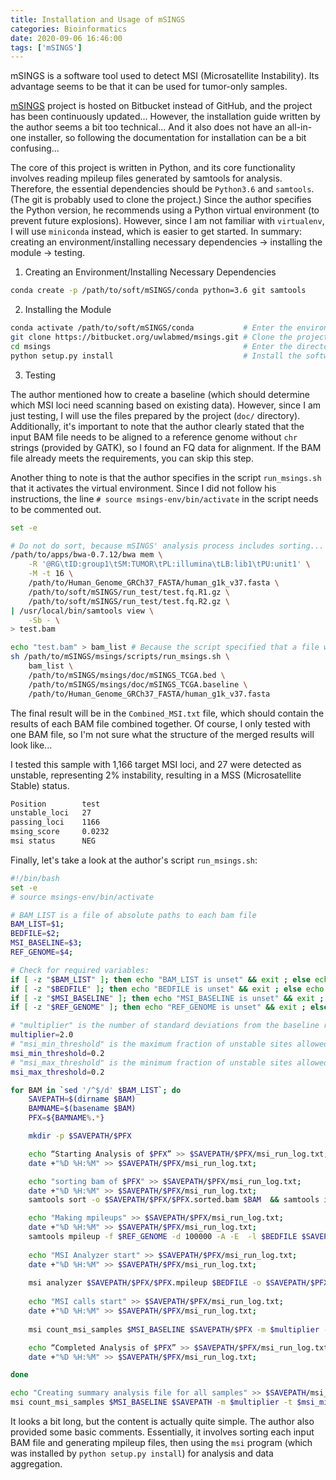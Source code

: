 ```yaml
---
title: Installation and Usage of mSINGS
categories: Bioinformatics
date: 2020-09-06 16:46:00
tags: ['mSINGS']
---
```


mSINGS is a software tool used to detect MSI (Microsatellite Instability). Its advantage seems to be that it can be used for tumor-only samples.
<!-- Abstract section -->
<!-- more -->

[mSINGS](https://bitbucket.org/uwlabmed/msings/src/master/) project is hosted on Bitbucket instead of GitHub, and the project has been continuously updated... However, the installation guide written by the author seems a bit too technical... And it also does not have an all-in-one installer, so following the documentation for installation can be a bit confusing...

The core of this project is written in Python, and its core functionality involves reading mpileup files generated by samtools for analysis. Therefore, the essential dependencies should be `Python3.6` and `samtools`. (The git is probably used to clone the project.) Since the author specifies the Python version, he recommends using a Python virtual environment (to prevent future explosions). However, since I am not familiar with `virtualenv`, I will use `miniconda` instead, which is easier to get started. In summary: creating an environment/installing necessary dependencies -> installing the module -> testing.

1. Creating an Environment/Installing Necessary Dependencies

```bash
conda create -p /path/to/soft/mSINGS/conda python=3.6 git samtools
```

2. Installing the Module

```bash
conda activate /path/to/soft/mSINGS/conda           # Enter the environment to install the module itself
git clone https://bitbucket.org/uwlabmed/msings.git # Clone the project as recommended by the author
cd msings                                           # Enter the directory
python setup.py install                             # Install the software itself
```

3. Testing

The author mentioned how to create a baseline (which should determine which MSI loci need scanning based on existing data). However, since I am just testing, I will use the files prepared by the project (`doc/` directory). Additionally, it's important to note that the author clearly stated that the input BAM file needs to be aligned to a reference genome without `chr` strings (provided by GATK), so I found an FQ data for alignment. If the BAM file already meets the requirements, you can skip this step.

Another thing to note is that the author specifies in the script `run_msings.sh` that it activates the virtual environment. Since I did not follow his instructions, the line `# source msings-env/bin/activate` in the script needs to be commented out.

```bash
set -e

# Do not do sort, because mSINGS' analysis process includes sorting...
/path/to/apps/bwa-0.7.12/bwa mem \
    -R '@RG\tID:group1\tSM:TUMOR\tPL:illumina\tLB:lib1\tPU:unit1' \
    -M -t 16 \
    /path/to/Human_Genome_GRCh37_FASTA/human_g1k_v37.fasta \
    /path/to/soft/mSINGS/run_test/test.fq.R1.gz \
    /path/to/soft/mSINGS/run_test/test.fq.R2.gz \
| /usr/local/bin/samtools view \
    -Sb - \
> test.bam

echo "test.bam" > bam_list # Because the script specified that a file with written BAM paths is required, I can only specify it like this
sh /path/to/mSINGS/msings/scripts/run_msings.sh \
    bam_list \
    /path/to/mSINGS/msings/doc/mSINGS_TCGA.bed \
    /path/to/mSINGS/msings/doc/mSINGS_TCGA.baseline \
    /path/to/Human_Genome_GRCh37_FASTA/human_g1k_v37.fasta
```

The final result will be in the `Combined_MSI.txt` file, which should contain the results of each BAM file combined together. Of course, I only tested with one BAM file, so I'm not sure what the structure of the merged results will look like...

I tested this sample with 1,166 target MSI loci, and 27 were detected as unstable, representing 2% instability, resulting in a MSS (Microsatellite Stable) status.

```txt
Position        test
unstable_loci   27
passing_loci    1166
msing_score     0.0232
msi status      NEG
```

Finally, let's take a look at the author's script `run_msings.sh`:

```bash
#!/bin/bash
set -e
# source msings-env/bin/activate

# BAM_LIST is a file of absolute paths to each bam file
BAM_LIST=$1;
BEDFILE=$2;
MSI_BASELINE=$3;
REF_GENOME=$4;

# Check for required variables:
if [ -z "$BAM_LIST" ]; then echo "BAM_LIST is unset" && exit ; else echo "BAM_LIST is set to '$BAM_LIST'"; fi
if [ -z "$BEDFILE" ]; then echo "BEDFILE is unset" && exit ; else echo "BEDFILE is set to '$BEDFILE'"; fi
if [ -z "$MSI_BASELINE" ]; then echo "MSI_BASELINE is unset" && exit ; else echo "MSI_BASELINE is set to '$MSI_BASELINE'"; fi
if [ -z "$REF_GENOME" ]; then echo "REF_GENOME is unset" && exit ; else echo "REF_GENOME is set to '$REF_GENOME'"; fi

# "multiplier" is the number of standard deviations from the baseline required to call instability
multiplier=2.0 
# "msi_min_threshold" is the maximum fraction of unstable sites allowed to call a specimen MSI negative     
msi_min_threshold=0.2
# "msi_max_threshold" is the minimum fraction of unstable sites allowed to call a specimen MSI positive
msi_max_threshold=0.2

for BAM in `sed '/^$/d' $BAM_LIST`; do
    SAVEPATH=$(dirname $BAM)
    BAMNAME=$(basename $BAM)
    PFX=${BAMNAME%.*}

    mkdir -p $SAVEPATH/$PFX

    echo “Starting Analysis of $PFX” >> $SAVEPATH/$PFX/msi_run_log.txt;
    date +"%D %H:%M" >> $SAVEPATH/$PFX/msi_run_log.txt;

    echo "sorting bam of $PFX" >> $SAVEPATH/$PFX/msi_run_log.txt;
    date +"%D %H:%M" >> $SAVEPATH/$PFX/msi_run_log.txt;
    samtools sort -o $SAVEPATH/$PFX/$PFX.sorted.bam $BAM  && samtools index $SAVEPATH/$PFX/$PFX.sorted.bam

    echo "Making mpileups" >> $SAVEPATH/$PFX/msi_run_log.txt;
    date +"%D %H:%M" >> $SAVEPATH/$PFX/msi_run_log.txt;
    samtools mpileup -f $REF_GENOME -d 100000 -A -E  -l $BEDFILE $SAVEPATH/$PFX/$PFX.sorted.bam | awk '{if($4 >= 6) print $0}' > $SAVEPATH/$PFX/$PFX.mpileup 
    
    echo "MSI Analyzer start" >> $SAVEPATH/$PFX/msi_run_log.txt;
    date +"%D %H:%M" >> $SAVEPATH/$PFX/msi_run_log.txt;
    
    msi analyzer $SAVEPATH/$PFX/$PFX.mpileup $BEDFILE -o $SAVEPATH/$PFX/$PFX.msi.txt
    
    echo "MSI calls start" >> $SAVEPATH/$PFX/msi_run_log.txt;
    date +"%D %H:%M" >> $SAVEPATH/$PFX/msi_run_log.txt;
     
    msi count_msi_samples $MSI_BASELINE $SAVEPATH/$PFX -m $multiplier -t $msi_min_threshold $msi_max_threshold -o $SAVEPATH/$PFX/$PFX.MSI_Analysis.txt

    echo “Completed Analysis of $PFX” >> $SAVEPATH/$PFX/msi_run_log.txt;
    date +"%D %H:%M" >> $SAVEPATH/$PFX/msi_run_log.txt;

done

echo "Creating summary analysis file for all samples" >> $SAVEPATH/msi_run_log.txt;
msi count_msi_samples $MSI_BASELINE $SAVEPATH -m $multiplier -t $msi_min_threshold $msi_max_threshold -o $SAVEPATH/Combined_MSI.txt
```

It looks a bit long, but the content is actually quite simple. The author also provided some basic comments. Essentially, it involves sorting each input BAM file and generating mpileup files, then using the `msi` program (which was installed by `python setup.py install`) for analysis and data aggregation.
```